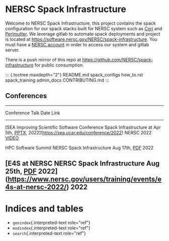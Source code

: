 # NERSC Spack Infrastructure

Welcome to NERSC Spack Infrastructure, this project contains the spack
configuration for our spack stacks built for NERSC system such as
[Cori](https://docs.nersc.gov/systems/cori/) and
[Perlmutter](https://docs.nersc.gov/systems/perlmutter/system_details/).
We leverage gitlab to automate spack deployments and project is located
at <https://software.nersc.gov/NERSC/spack-infrastructure>. You must
have a [NERSC account](https://docs.nersc.gov/accounts/) in order to
access our system and gitlab server.

There is a push mirror of this repo at
<https://github.com/NERSC/spack-infrastructure> for public consumption.

::: {.toctree maxdepth="2"}
README.md spack_configs how_to.rst spack_training admin_docs
CONTRIBUTING.md
:::

## Conferences

  ---------------------------------------------------------------------------------------------------------------------------------------------------------------------------------------------------------------------
  Conference                                                              Talk                        Date       Link
  ----------------------------------------------------------------------- --------------------------- ---------- ------------------------------------------------------------------------------------------------------
  [SEA Improving Scientific Software Conference                           Spack Infrastructure at     Apr 5th,   [PPTX](https://docs.google.com/presentation/d/1nKEvgwCh4i8c3l9i_35BLv9NnRl4tsRw/edit#slide=id.p1),
  2022](https://sea.ucar.edu/conference/2022)                             NERSC                       2022       [VIDEO](https://www.youtube.com/watch?v=yi5ZRm5KvfQ&list=PLbelYhZAAHELjtB7yEIzbqzmL9lSFuhGe&index=2)

  HPC Software Summit                                                     NERSC Spack Infrastructure  Aug 17th,  [PDF](https://drive.google.com/file/d/10YLm0h4-Ik7tNxVQIVYbpO7kViQt3Fw8/view?usp=sharing)
                                                                                                      2022       

  [E4S at NERSC                                                           NERSC Spack Infrastructure  Aug 25th,  [PDF](https://drive.google.com/file/d/169oA5yn-dlojZwHcqycNeM_HY1FetZAS/view?usp=sharing)
  2022](https://www.nersc.gov/users/training/events/e4s-at-nersc-2022/)                               2022       
  ---------------------------------------------------------------------------------------------------------------------------------------------------------------------------------------------------------------------

# Indices and tables

-   `genindex`{.interpreted-text role="ref"}
-   `modindex`{.interpreted-text role="ref"}
-   `search`{.interpreted-text role="ref"}
